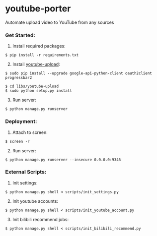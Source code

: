 # youtube-porter
Automate upload video to YouTube from any sources

### Get Started:

1. Install required packages:
```
$ pip install -r requirements.txt
```

2. Install [youtube-upload](https://github.com/tokland/youtube-upload):
```
$ sudo pip install --upgrade google-api-python-client oauth2client progressbar2

$ cd libs/youtube-upload
$ sudo python setup.py install
```

3. Run server:
```
$ python manage.py runserver
```

### Deployment:

1. Attach to screen:
```
$ screen -r
```

2. Run server:
```
$ python manage.py runserver --insecure 0.0.0.0:9346
```

### External Scripts:
1. Init settings:
```
$ python manage.py shell < scripts/init_settings.py
```

2. Init youtube accounts:
```
$ python manage.py shell < scripts/init_youtube_account.py
```

3. Init bilibili recommend jobs:
```
$ python manage.py shell < scripts/init_bilibili_recommend.py
```
